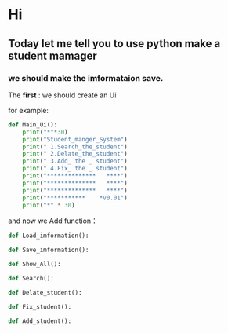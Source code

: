 # Hi 
## Today let me tell you to use python make a student mamager  
### we should make the imformataion save.

The **first** :
we should create an Ui  

for example:
``` python
def Main_Ui():
    print("*"*30)
    print("Student_manger_System")
    print(" 1.Search_the_student")
    print(" 2.Delate_the_student")
    print(" 3.Add_ the _ student")
    print(" 4.Fix_ the _ student")
    print("**************   ****")
    print("**************   ****")
    print("**************   ****")
    print("***********    *v0.01")
    print("*" * 30)
```
and now we Add function：  
  
  
``` python
def Load_imformation():

def Save_imformation():

def Show_All():

def Search():

def Delate_student():

def Fix_student():

def Add_student():
```
